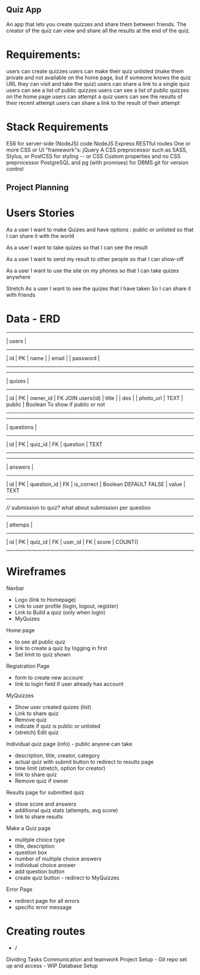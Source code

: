 ## Quiz App
An app that lets you create quizzes and share them between friends. The creator of the quiz can view and share all the results at the end of the quiz.

# Requirements:
users can create quizzes
users can make their quiz unlisted (make them private and not available on the home page, but if someone knows the quiz URL they can visit and take the quiz)
users can share a link to a single quiz
users can see a list of public quizzes
users can see a list of public quizzes on the home page
users can attempt a quiz
users can see the results of their recent attempt
users can share a link to the result of their attempt

# Stack Requirements
ES6 for server-side (NodeJS) code
NodeJS
Express
RESTful routes
One or more CSS or UI "framework"s:
jQuery
A CSS preprocessor such as SASS, Stylus, or PostCSS for styling -- or CSS Custom properties and no CSS preprocessor
PostgreSQL and pg (with promises) for DBMS
git for version control

## Project Planning

# Users Stories

  As a user
  I want to make Quizes and have options : public or unlisted 
  so that I can share it with the world
  
  As a user
  I want to take quizes
  so that I can see the result

  As a user
  I want to send my result to other people
  so that I can show-off

  As a user
  I want to use the site on my phones
  so that I can take quizes anywhere

  Stretch
  As a user
  I want to see the quizes that I have taken
  So I can share it with friends

# Data - ERD

***************
|    users    |
***************
| id          | PK
| name        |
| email       |
| password    |
***************

***************
|   quizes    |
***************
| id          | PK
| owner_id    | FK JOIN users(id)
| title       |
| des         |
| photo_url   | TEXT
| public      | Boolean To show if public or not
***************

***************
| questions   |
***************
| id          | PK
| quiz_id     | FK
| question    | TEXT
***************

***************
| answers     |
***************
| id          | PK
| question_id | FK
| is_correct  | Boolean DEFAULT FALSE
| value       | TEXT
***************

// submission to quiz? what about submission per question
***************
|   attemps   |
***************
| id          | PK
| quiz_id     | FK
| user_id     | FK
| score       | COUNT()
***************

# Wireframes
Navbar
 - Logo (link to Homepage)
 - Link to user profile (login, logout, register)
 - Link to Build a quiz (only when login)
 - MyQuizes

Home page
 - to see all public quiz
 - link to create a quiz by logging in first
 - Set limit to quiz shown

Registration Page
 - form to create new account
 - link to login field if user already has account

MyQuizzes 
 - Show user created quizes (list)
 - Link to share quiz
 - Remove quiz
 - indicate if quiz is public or unlisted
 - (stretch) Edit quiz

Individual quiz page (info) - public anyone can take
 - description, title, creator, category
 - actual quiz with submit button to redirect to results page
 - time limit (stretch, option for creator)
 - link to share quiz
 - Remove quiz if owner

Results page for submitted quiz
 - show score and answers
 - additional quiz stats (attempts, avg score)
 - link to share results

Make a Quiz page
 - mulitple choice type
 - title, description
 - question box
 - number of multiple choice answers
 - individual choice answer
 - add question button 
 - create quiz button - redirect to MyQuizzes

Error Page
 - redirect page for all errors
 - specific error message

# Creating routes

  - /


Dividing Tasks
Communication and teamwork
Project Setup - Git repo set up and access - WIP 
Database Setup 
